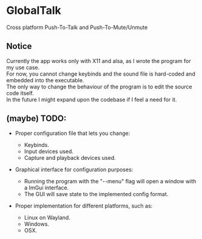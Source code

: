# GlobalTalk
Cross platform Push-To-Talk and Push-To-Mute/Unmute

## Notice
Currently the app works only with X11 and alsa, as I wrote the program for my use case.  
For now, you cannot change keybinds and the sound file is hard-coded and embedded into the executable.  
The only way to change the behaviour of the program is to edit the source code itself.  
In the future I might expand upon the codebase if I feel a need for it.

## (maybe) TODO:
- Proper configuration file that lets you change:
    - Keybinds.
    - Input devices used.
    - Capture and playback devices used.

- Graphical interface for configuration purposes:  
    - Running the program with the "--menu" flag will open a window with a ImGui interface.
    - The GUI will save state to the implemented config format.

- Proper implementation for different platforms, such as:
    - Linux on Wayland.
    - Windows.
    - OSX.
